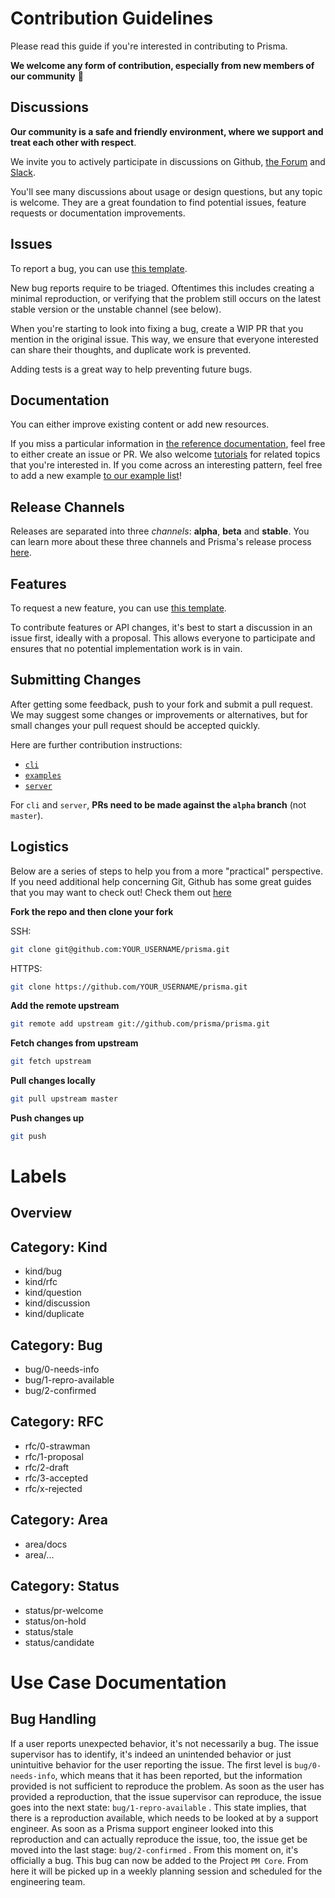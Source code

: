 # Contribution Guidelines

Please read this guide if you're interested in contributing to Prisma.

**We welcome any form of contribution, especially from new members of our community** 💚

## Discussions

**Our community is a safe and friendly environment, where we support and treat each other with respect**.

We invite you to actively participate in discussions on Github, [the Forum](https://www.prisma.io/forum/) and [Slack](https://slack.prisma.io/).

You'll see many discussions about usage or design questions, but any topic is welcome.
They are a great foundation to find potential issues, feature requests or documentation improvements.

## Issues

To report a bug, you can use [this template](https://github.com/prisma/prisma/issues/new?template=bug_report.md).

New bug reports require to be triaged. Oftentimes this includes creating a minimal reproduction, or verifying that the problem still occurs on the latest stable version or the unstable channel (see below).

When you're starting to look into fixing a bug, create a WIP PR that you mention in the original issue. This way, we ensure that everyone interested can share their thoughts, and duplicate work is prevented.

Adding tests is a great way to help preventing future bugs.

## Documentation

You can either improve existing content or add new resources.

If you miss a particular information in [the reference documentation](https://www.prisma.io/docs), feel free to either create an issue or PR. We also welcome [tutorials](https://www.prisma.io/docs/tutorials) for related topics that you're interested in. If you come across an interesting pattern, feel free to add a new example [to our example list](https://github.com/prisma/prisma/tree/master/examples)!

## Release Channels

Releases are separated into three _channels_: **alpha**, **beta** and **stable**. You can learn more about these three channels and Prisma's release process [here](https://www.prisma.io/blog/improving-prismas-release-process-yaey8deiwaex/).

## Features

To request a new feature, you can use [this template](https://github.com/prisma/prisma/issues/new?template=feature_request.md).

To contribute features or API changes, it's best to start a discussion in an issue first, ideally with a proposal. This allows everyone to participate and ensures that no potential implementation work is in vain.

## Submitting Changes

After getting some feedback, push to your fork and submit a pull request. We
may suggest some changes or improvements or alternatives, but for small changes
your pull request should be accepted quickly.

Here are further contribution instructions:

* [`cli`](./cli/CONTRIBUTING.md)
* [`examples`](./examples/CONTRIBUTING.md)
* [`server`](./server/CONTRIBUTING.md)

For `cli` and `server`, **PRs need to be made against the `alpha` branch** (not `master`).

## Logistics

Below are a series of steps to help you from a more "practical" perspective. If you need additional help concerning Git, Github has some great guides that you may want to check out! Check them out [here](https://guides.github.com/)

**Fork the repo and then clone your fork**

SSH:
```sh
git clone git@github.com:YOUR_USERNAME/prisma.git
```

HTTPS:
```sh
git clone https://github.com/YOUR_USERNAME/prisma.git
```

**Add the remote upstream**

```sh
git remote add upstream git://github.com/prisma/prisma.git
```

**Fetch changes from upstream**

```sh
git fetch upstream
```

**Pull changes locally**

```sh
git pull upstream master
```

**Push changes up**

```sh
git push
```


# Labels

## Overview

## Category: Kind

- kind/bug
- kind/rfc
- kind/question
- kind/discussion
- kind/duplicate

## Category: Bug

- bug/0-needs-info
- bug/1-repro-available
- bug/2-confirmed

## Category: RFC

- rfc/0-strawman
- rfc/1-proposal
- rfc/2-draft
- rfc/3-accepted
- rfc/x-rejected

## Category: Area

- area/docs
- area/...

## Category: Status

- status/pr-welcome
- status/on-hold
- status/stale
- status/candidate


# Use Case Documentation

## Bug Handling

If a user reports unexpected behavior, it's not necessarily a bug. The issue supervisor has to identify, it's indeed an unintended behavior or just unintuitive behavior for the user reporting the issue. The first level is `bug/0-needs-info`, which means that it has been reported, but the information provided is not sufficient to reproduce the problem. As soon as the user has provided a reproduction, that the issue supervisor can reproduce, the issue goes into the next state: `bug/1-repro-available` . This state implies, that there is a reproduction available, which needs to be looked at by a support engineer. As soon as a Prisma support engineer looked into this reproduction and can actually reproduce the issue, too, the issue get be moved into the last stage: `bug/2-confirmed` . From this moment on, it's officially a bug. This bug can now be added to the Project `PM Core`. From here it will be picked up in a weekly planning session and scheduled for the engineering team.

